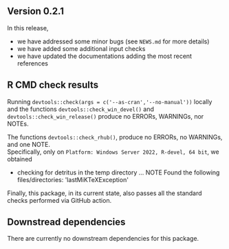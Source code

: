 ## Version 0.2.1

In this release, 

* we have addressed some minor bugs (see `NEWS.md` for more details)
* we have added some additional input checks 
* we have updated the documentations adding the most recent references
  
## R CMD check results

Running `devtools::check(args = c('--as-cran','--no-manual'))` locally and the functions
`devtools::check_win_devel()` and `devtools::check_win_release()` produce 
no ERRORs, WARNINGs, nor NOTEs.  

The functions `devtools::check_rhub()`,  produce no ERRORs, no WARNINGs, and one NOTE.  
Specifically, only on `Platform: Windows Server 2022, R-devel, 64 bit`, we obtained

* checking for detritus in the temp directory ... NOTE
  Found the following files/directories:
    'lastMiKTeXException'

Finally, this package, in its current state, also passes all the standard 
checks performed via GitHub action.

## Downstread dependencies

There are currently no downstream dependencies for this package.
